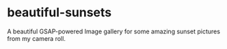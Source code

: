 # beautiful-sunsets
A beautiful GSAP-powered Image gallery for some amazing sunset pictures from my camera roll.
